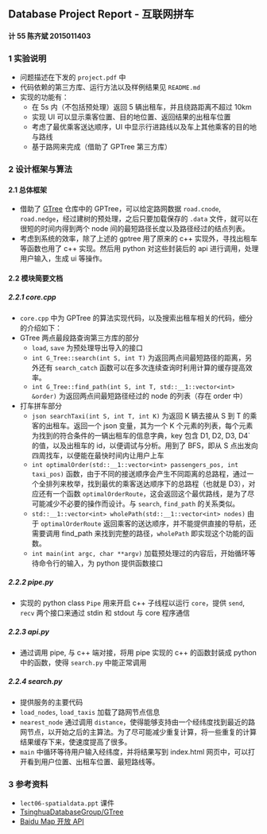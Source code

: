 ## Database Project Report - 互联网拼车

#### 计 55  陈齐斌  2015011403

### 1 实验说明

- 问题描述在下发的 `project.pdf` 中
- 代码依赖的第三方库、运行方法以及样例结果见 `README.md`
- 实现的功能有：
  - 在 5s 内（不包括预处理）返回 5 辆出租车，并且绕路距离不超过 10km
  - 实现 UI 可以显示乘客位置、目的地位置、返回结果的出租车位置
  - 考虑了最优乘客送达顺序，UI 中显示行进路线以及车上其他乘客的目的地与路线
  - 基于路网来完成（借助了 GPTree 第三方库）

### 2 设计框架与算法

#### 2.1 总体框架

- 借助了 [GTree](https://github.com/TsinghuaDatabaseGroup/GTree) 仓库中的 GPTree，可以给定路网数据 `road.cnode`, `road.nedge`，经过建树的预处理，之后只要加载保存的 `.data` 文件，就可以在很短的时间内得到两个 node 间的最短路径长度以及路径经过的结点列表。
- 考虑到系统的效率，除了上述的 gptree 用了原来的 c++ 实现外，寻找出租车等函数也用了 c++ 实现。然后用 python 对这些封装后的 api 进行调用，处理用户输入，生成 ui 等操作。

#### 2.2 模块简要文档

##### 2.2.1 core.cpp

- `core.cpp` 中为 GPTree 的算法实现代码，以及搜索出租车相关的代码，细分的介绍如下：
- GTree 两点最段路查询第三方库的部分
  - `load`, `save` 为预处理导出导入的接口
  - `int G_Tree::search(int S, int T)` 为返回两点间最短路径的距离，另外还有 `search_catch` 函数可以在多次连续查询时利用计算的缓存提高效率。
  - `int G_Tree::find_path(int S, int T, std::__1::vector<int> &order)` 为返回两点间最短路径经过的 node 的列表（存在 order 中）
- 打车拼车部分
  - `json searchTaxi(int S, int T, int K)` 为返回 K 辆去接从 S 到 T 的乘客的出租车。返回一个 json 变量，其为一个 K 个元素的列表，每个元素为找到的符合条件的一辆出租车的信息字典，key 包含 D1, D2, D3, D4` 的值，以及出租车的 id，以便调试与分析。用到了 BFS，即从 S 点出发向四周找车，以便能在最快时间内让用户上车
  - `int optimalOrder(std::__1::vector<int> passengers_pos, int taxi_pos)` 函数，由于不同的接送顺序会产生不同距离的总路程，通过一个全排列来枚举，找到最优的乘客送达顺序下的总路程（也就是 D3），对应还有一个函数 `optimalOrderRoute`，这会返回这个最优路线，是为了尽可能减少不必要的操作而设计。与 `search`, `find_path` 的关系类似。
  - `std::__1::vector<int> wholePath(std::__1::vector<int> nodes)` 由于 `optimalOrderRoute` 返回乘客的送达顺序，并不能提供直接的导航，还需要调用 find_path 来找到完整的路径，`wholePath` 即实现这个功能的函数。
  - `int main(int argc, char **argv)` 加载预处理过的内容后，开始循环等待命令行的输入，为 python 提供函数接口

##### 2.2.2 pipe.py

- 实现的 python class `Pipe` 用来开启 c++ 子线程以运行 `core`，提供 `send`, `recv` 两个接口来通过 stdin 和 stdout 与 core 程序通信

##### 2.2.3 api.py

- 通过调用 pipe, 与 c++ 端对接，将用 pipe 实现的 c++ 的函数封装成 python 中的函数，使得 `search.py` 中能正常调用

##### 2.2.4 search.py

- 提供服务的主要代码
- `load_nodes`, `load_taxis` 加载了路网节点信息
- `nearest_node` 通过调用 `distance`，使得能够支持由一个经纬度找到最近的路网节点，以开始之后的主算法。为了尽可能减少重复计算，将一些重复的计算结果缓存下来，使速度提高了很多。
- `main` 中循环等待用户输入经纬度，并将结果写到 index.html 网页中，可以打开看到用户位置、出租车位置、最短路线等。

### 3 参考资料

- `lect06-spatialdata.ppt` 课件
- [TsinghuaDatabaseGroup/GTree](https://github.com/TsinghuaDatabaseGroup/GTree/blob/master/gtree_road_silc_readme.pdf)
- [Baidu Map 开放 API](http://developer.baidu.com/map/jsdemo.htm)
